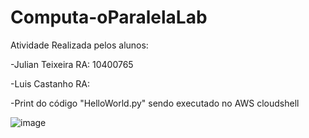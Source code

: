 # Computa-oParalelaLab

Atividade Realizada pelos alunos:


-Julian Teixeira RA: 10400765

-Luis Castanho RA:


-Print do código "HelloWorld.py" sendo executado no AWS cloudshell


![image](https://github.com/Julian-CT/Computa-oParalelaLab/assets/144359181/5b6e57b6-8f23-4751-8eaa-64aa6d289bb3)


